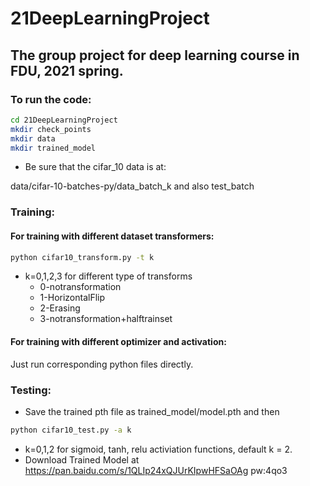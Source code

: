 # 21DeepLearningProject
 ## The group project for deep learning course in FDU, 2021 spring.

 ### To run the code:
```Bash
cd 21DeepLearningProject
mkdir check_points
mkdir data
mkdir trained_model
```
 - Be sure that the cifar_10 data is at:

 data/cifar-10-batches-py/data_batch_k and also test_batch
 ### Training:
 #### For training with different dataset transformers:
 ```Bash
 python cifar10_transform.py -t k
 ```
 
 - k=0,1,2,3 for different type of transforms
    - 0-notransformation 
    - 1-HorizontalFlip
    - 2-Erasing
    - 3-notransformation+halftrainset

 #### For training with different optimizer and activation:
 Just run corresponding python files directly.

 ### Testing:
 - Save the trained pth file as 
 trained_model/model.pth
 and then
 ```Bash
 python cifar10_test.py -a k
 ```
 - k=0,1,2 for sigmoid, tanh, relu activiation functions, default k = 2.
 - Download Trained Model at https://pan.baidu.com/s/1QLIp24xQJUrKIpwHFSaOAg pw:4qo3

